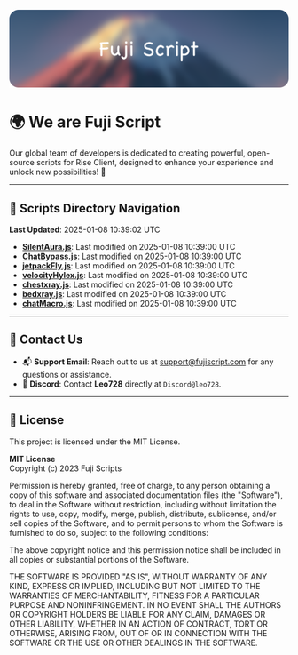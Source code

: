 ![Banner](.github/b.webp)

# 🌍 **We are Fuji Script**

Our global team of developers is dedicated to creating powerful, open-source scripts for Rise Client, designed to enhance your experience and unlock new possibilities! 🌟

---
<!-- SCRIPTS_NAVIGATION_START -->
## 📂 **Scripts Directory Navigation**

**Last Updated**: 2025-01-08 10:39:02 UTC

- **[SilentAura.js](scripts/SilentAura.js)**: Last modified on 2025-01-08 10:39:00 UTC
- **[ChatBypass.js](scripts/ChatBypass.js)**: Last modified on 2025-01-08 10:39:00 UTC
- **[jetpackFly.js](scripts/jetpackFly.js)**: Last modified on 2025-01-08 10:39:00 UTC
- **[velocityHylex.js](scripts/velocityHylex.js)**: Last modified on 2025-01-08 10:39:00 UTC
- **[chestxray.js](scripts/chestxray.js)**: Last modified on 2025-01-08 10:39:00 UTC
- **[bedxray.js](scripts/bedxray.js)**: Last modified on 2025-01-08 10:39:00 UTC
- **[chatMacro.js](scripts/chatMacro.js)**: Last modified on 2025-01-08 10:39:00 UTC

<!-- SCRIPTS_NAVIGATION_END -->

---

## 💬 **Contact Us**  
- 📬 **Support Email**: Reach out to us at [support@fujiscript.com](mailto:support@fujiscript.com) for any questions or assistance.  
- 💬 **Discord**: Contact **Leo728** directly at `Discord@leo728`.

---

## 📜 **License**

This project is licensed under the MIT License.  

**MIT License**  
Copyright (c) 2023 Fuji Scripts  

Permission is hereby granted, free of charge, to any person obtaining a copy of this software and associated documentation files (the "Software"), to deal in the Software without restriction, including without limitation the rights to use, copy, modify, merge, publish, distribute, sublicense, and/or sell copies of the Software, and to permit persons to whom the Software is furnished to do so, subject to the following conditions:  

The above copyright notice and this permission notice shall be included in all copies or substantial portions of the Software.  

THE SOFTWARE IS PROVIDED "AS IS", WITHOUT WARRANTY OF ANY KIND, EXPRESS OR IMPLIED, INCLUDING BUT NOT LIMITED TO THE WARRANTIES OF MERCHANTABILITY, FITNESS FOR A PARTICULAR PURPOSE AND NONINFRINGEMENT. IN NO EVENT SHALL THE AUTHORS OR COPYRIGHT HOLDERS BE LIABLE FOR ANY CLAIM, DAMAGES OR OTHER LIABILITY, WHETHER IN AN ACTION OF CONTRACT, TORT OR OTHERWISE, ARISING FROM, OUT OF OR IN CONNECTION WITH THE SOFTWARE OR THE USE OR OTHER DEALINGS IN THE SOFTWARE.  
